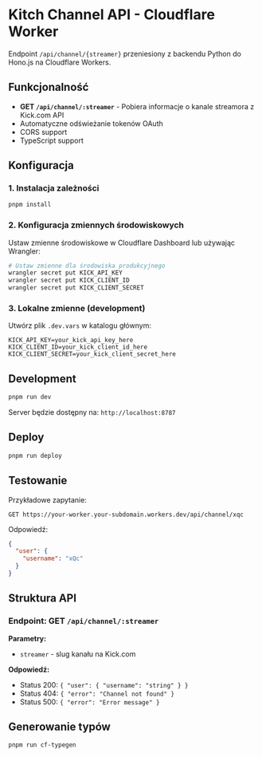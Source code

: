 # Kitch Channel API - Cloudflare Worker

Endpoint `/api/channel/{streamer}` przeniesiony z backendu Python do Hono.js na Cloudflare Workers.

## Funkcjonalność

- **GET `/api/channel/:streamer`** - Pobiera informacje o kanale streamora z Kick.com API
- Automatyczne odświeżanie tokenów OAuth
- CORS support
- TypeScript support

## Konfiguracja

### 1. Instalacja zależności

```sh
pnpm install
```

### 2. Konfiguracja zmiennych środowiskowych

Ustaw zmienne środowiskowe w Cloudflare Dashboard lub używając Wrangler:

```sh
# Ustaw zmienne dla środowiska produkcyjnego
wrangler secret put KICK_API_KEY
wrangler secret put KICK_CLIENT_ID  
wrangler secret put KICK_CLIENT_SECRET
```

### 3. Lokalne zmienne (development)

Utwórz plik `.dev.vars` w katalogu głównym:

```
KICK_API_KEY=your_kick_api_key_here
KICK_CLIENT_ID=your_kick_client_id_here
KICK_CLIENT_SECRET=your_kick_client_secret_here
```

## Development

```sh
pnpm run dev
```

Server będzie dostępny na: `http://localhost:8787`

## Deploy

```sh
pnpm run deploy
```

## Testowanie

Przykładowe zapytanie:
```
GET https://your-worker.your-subdomain.workers.dev/api/channel/xqc
```

Odpowiedź:
```json
{
  "user": {
    "username": "xQc"
  }
}
```

## Struktura API

### Endpoint: GET `/api/channel/:streamer`

**Parametry:**
- `streamer` - slug kanału na Kick.com

**Odpowiedź:**
- Status 200: `{ "user": { "username": "string" } }`
- Status 404: `{ "error": "Channel not found" }`
- Status 500: `{ "error": "Error message" }`

## Generowanie typów

```sh
pnpm run cf-typegen
```
